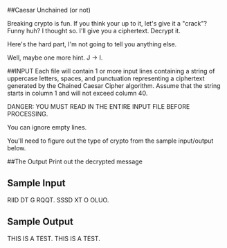 <!-- RATING: HARD -->
<!-- NAME: CAESAR UNCHAINED HARD -->
##Caesar Unchained (or not)

Breaking crypto is fun.
If you think your up to it, let's give it a "crack"?
Funny huh? I thought so.
I'll give you a ciphertext.
Decrypt it.

Here's the hard part, I'm not going to tell you anything else.

Well, maybe one more hint. J -> I.

##INPUT
Each file will contain 1 or more input lines containing a string of uppercase letters, spaces, and punctuation representing a ciphertext generated by the Chained Caesar Cipher algorithm.
Assume that the string starts in column 1 and will not exceed column 40.

DANGER: YOU MUST READ IN THE ENTIRE INPUT FILE BEFORE PROCESSING. 

You can ignore empty lines. 

You'll need to figure out the type of crypto from the sample input/output below.

##The Output
Print out the decrypted message

## Sample Input

RIID DT G RQQT.
SSSD XT O OLUO.

## Sample Output

THIS IS A TEST.
THIS IS A TEST.
